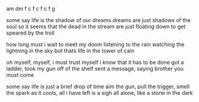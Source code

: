 am dm f
c f c f c f g

some say life is the shadow of our dreams
dreams are just shadows of the soul
so it seems that the dead in the stream
are just floating down to get speared by the troll

how long must i wait to meet my doom
listening to the rain
watching the lightning in the sky
but thats life in the tower of cain

oh myself, myself, i must trust myself
i know that it has to be done
got a ladder, took my gun off of the shelf
sent a message, saying brother you must come

some say life is just a brief drop of time
aim the gun, pull the trigger, smell the spark
as it cools, all i have left is a sigh
all alone, like a stone in the dark
